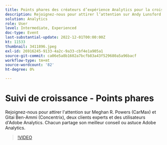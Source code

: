 ```yaml
---
title: Points phares des créateurs d’expérience Analytics pour la croissance
description: Rejoignez-nous pour attirer l’attention sur Andy Lunsford et Tyler Scott, deux clients experts et des utilisateurs d’Adobe Analytics. Chacun partage son meilleur conseil ou astuce Adobe Analytics. Leur session est suivie d'une occasion de poser des questions en direct. Tu ne veux pas rater ceci.
solution: Analytics
role: User
level: Intermediate, Experienced
doc-type: Event
last-substantial-update: 2022-12-01T00:00:00Z
kt: 11533
thumbnail: 3411896.jpeg
exl-id: 26916245-9133-4a2c-9a33-cbf4e1a905a1
source-git-commit: ca06e5a8b1602a7bcfb83a43f529680a5a96bacf
workflow-type: tm+mt
source-wordcount: '82'
ht-degree: 0%

---
```


# Suivi de croissance - Points phares

Rejoignez-nous pour attirer l&#39;attention sur Meghan R. Powers (CarMax) et Gitai Ben-Ammi (Concentrix), deux clients experts et des utilisateurs d&#39;Adobe Analytics. Chacun partage son meilleur conseil ou astuce Adobe Analytics.

>[!VIDEO](https://video.tv.adobe.com/v/3411896/?quality=12&learn=on)
